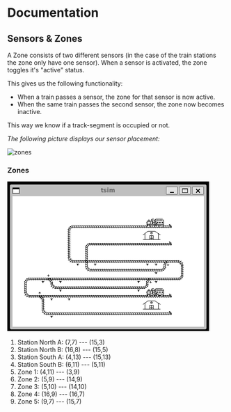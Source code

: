 
# Documentation

## Sensors & Zones

A Zone consists of two different sensors (in the case of the train stations the zone only have one sensor). When a sensor is activated, the zone toggles it's "active" status.

This gives us the following functionality:
- When a train passes a sensor, the zone for that sensor is now active.
- When the same train passes the second sensor, the zone now becomes inactive.

This way we know if a track-segment is occupied or not.

*The following picture displays our sensor placement:*

![zones](attachments/zones.png)

### Zones

![Layout](attachments/layout.png)

1. Station North A: (7,7) --- (15,3)
2. Station North B: (16,8) --- (15,5)
3. Station South A: (4,13) --- (15,13)
4. Station South B: (6,11) --- (5,11)
5. Zone 1: (4,11) --- (3,9)
6. Zone 2: (5,9) --- (14,9)
7. Zone 3: (5,10) --- (14,10)
8. Zone 4: (16,9) --- (16,7)
9. Zone 5: (9,7) --- (15,7)